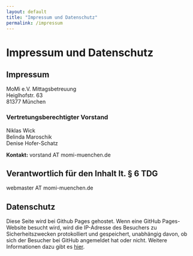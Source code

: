 ```yaml
---
layout: default
title: "Impressum und Datenschutz"
permalink: /impressum
---
```


# Impressum und Datenschutz

## Impressum

MoMi e.V. Mittagsbetreuung<br>
Heiglhofstr. 63<br>
81377 München<br>

### Vertretungsberechtigter Vorstand
Niklas Wick<br>
Belinda Maroschik<br>
Denise Hofer-Schatz<br>

**Kontakt:** vorstand AT momi-muenchen.de

## Verantwortlich für den Inhalt lt. § 6 TDG

webmaster AT momi-muenchen.de

## Datenschutz

Diese Seite wird bei Github Pages gehostet. Wenn eine GitHub Pages-Website besucht wird, wird die IP-Adresse des Besuchers zu Sicherheitszwecken protokolliert und gespeichert, unabhängig davon, ob sich der Besucher bei GitHub angemeldet hat oder nicht. Weitere Informationen dazu gibt es [hier](https://docs.github.com/de/pages/getting-started-with-github-pages/about-github-pages#data-collection).



